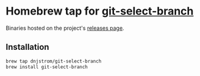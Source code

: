 # Homebrew tap for [git-select-branch](https://github.com/dnjstrom/git-select-branch)

Binaries hosted on the project's [releases page](https://github.com/dnjstrom/git-select-branch/releases).

## Installation

```bash
brew tap dnjstrom/git-select-branch
brew install git-select-branch
```
